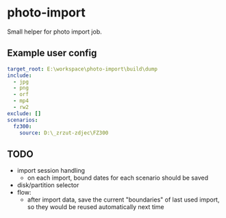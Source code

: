 # photo-import

Small helper for photo import job.

## Example user config

```yaml
target_root: E:\workspace\photo-import\build\dump
include:
  - jpg
  - png
  - orf
  - mp4
  - rw2
exclude: []
scenarios:
  fz300:
    source: D:\_zrzut-zdjec\FZ300
```

## TODO

- import session handling
  - on each import, bound dates for each scenario should be saved
- disk/partition selector
- flow:
  - after import data, save the current "boundaries" of last used import, so they would be reused automatically next time